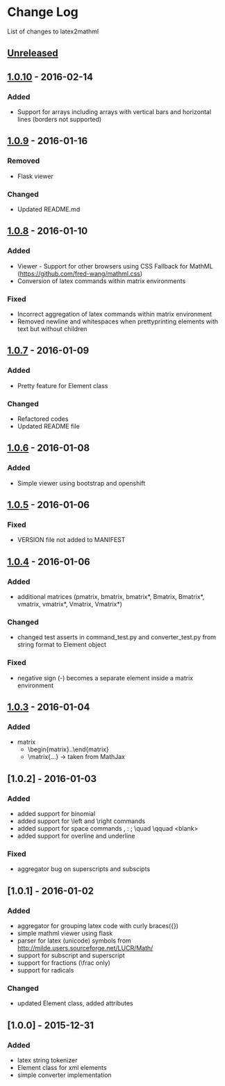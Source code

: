 # Change Log
List of changes to latex2mathml

## [Unreleased]

## [1.0.10] - 2016-02-14
### Added
- Support for arrays including arrays with vertical bars and horizontal lines (borders not supported)

## [1.0.9] - 2016-01-16
### Removed
- Flask viewer

### Changed
- Updated README.md

## [1.0.8] - 2016-01-10
### Added
- Viewer - Support for other browsers using CSS Fallback for MathML (https://github.com/fred-wang/mathml.css)
- Conversion of latex commands within matrix environments

### Fixed
- Incorrect aggregation of latex commands within matrix environment
- Removed newline and whitespaces when prettyprinting elements with text but without children

## [1.0.7] - 2016-01-09
### Added
- Pretty feature for Element class

### Changed
- Refactored codes
- Updated README file

## [1.0.6] - 2016-01-08
### Added
- Simple viewer using bootstrap and openshift

## [1.0.5] - 2016-01-06
### Fixed
- VERSION file not added to MANIFEST

## [1.0.4] - 2016-01-06
### Added
- additional matrices (pmatrix, bmatrix, bmatrix*, Bmatrix, Bmatrix*, vmatrix, vmatrix*, Vmatrix, Vmatrix*)

### Changed
- changed test asserts in command_test.py and converter_test.py from string format to Element object

### Fixed
- negative sign (-) becomes a separate element inside a matrix environment

## [1.0.3] - 2016-01-04
### Added
- matrix
    - \begin{matrix}..\end{matrix}
    - \matrix{...} -> taken from MathJax

## [1.0.2] - 2016-01-03
### Added
- added support for binomial
- added support for \left and \right commands
- added support for space commands \, \: \; \quad \qquad \<blank>
- added support for overline and underline

### Fixed
- aggregator bug on superscripts and subscipts

## [1.0.1] - 2016-01-02
### Added
- aggregator for grouping latex code with curly braces({})
- simple mathml viewer using flask
- parser for latex (unicode) symbols from http://milde.users.sourceforge.net/LUCR/Math/
- support for subscript and superscript
- support for fractions (\frac only)
- support for radicals

### Changed
- updated Element class, added attributes

## [1.0.0] - 2015-12-31
### Added
- latex string tokenizer
- Element class for xml elements
- simple converter implementation

[Unreleased]: https://github.com/Code-ReaQtor/latex2mathml/compare/v1.0.10...master
[1.0.10]: https://github.com/Code-ReaQtor/latex2mathml/releases/tag/1.0.10
[1.0.9]: https://github.com/Code-ReaQtor/latex2mathml/releases/tag/1.0.9
[1.0.8]: https://github.com/Code-ReaQtor/latex2mathml/releases/tag/1.0.8
[1.0.7]: https://github.com/Code-ReaQtor/latex2mathml/releases/tag/1.0.7
[1.0.6]: https://github.com/Code-ReaQtor/latex2mathml/releases/tag/1.0.6
[1.0.5]: https://github.com/Code-ReaQtor/latex2mathml/releases/tag/1.0.5
[1.0.4]: https://github.com/Code-ReaQtor/latex2mathml/releases/tag/1.0.4
[1.0.3]: https://github.com/Code-ReaQtor/latex2mathml/releases/tag/1.0.3